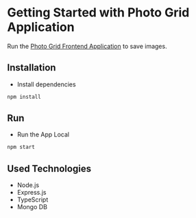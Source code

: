 # Getting Started with Photo Grid Application

Run the [Photo Grid Frontend Application](https://github.com/MalinduDilshan97/Photo-Grid-Frontend) to save images.

## Installation
- Install dependencies
```bash
npm install
```

## Run
- Run the App Local
```bash
npm start
```

## Used Technologies
- Node.js
- Express.js
- TypeScript
- Mongo DB